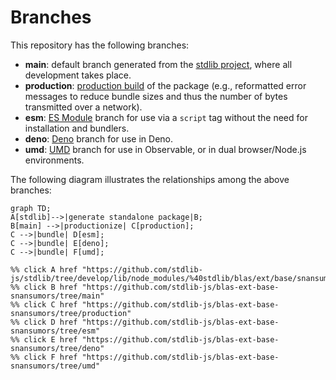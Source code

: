 <!--

@license Apache-2.0

Copyright (c) 2022 The Stdlib Authors.

Licensed under the Apache License, Version 2.0 (the "License");
you may not use this file except in compliance with the License.
You may obtain a copy of the License at

    http://www.apache.org/licenses/LICENSE-2.0

Unless required by applicable law or agreed to in writing, software
distributed under the License is distributed on an "AS IS" BASIS,
WITHOUT WARRANTIES OR CONDITIONS OF ANY KIND, either express or implied.
See the License for the specific language governing permissions and
limitations under the License.

-->

# Branches

This repository has the following branches:

-   **main**: default branch generated from the [stdlib project][stdlib-url], where all development takes place.
-   **production**: [production build][production-url] of the package (e.g., reformatted error messages to reduce bundle sizes and thus the number of bytes transmitted over a network).
-   **esm**: [ES Module][esm-url] branch for use via a `script` tag without the need for installation and bundlers.
-   **deno**: [Deno][deno-url] branch for use in Deno.
-   **umd**: [UMD][umd-url] branch for use in Observable, or in dual browser/Node.js environments.

The following diagram illustrates the relationships among the above branches:

```mermaid
graph TD;
A[stdlib]-->|generate standalone package|B;
B[main] -->|productionize| C[production];
C -->|bundle| D[esm];
C -->|bundle| E[deno];
C -->|bundle| F[umd];

%% click A href "https://github.com/stdlib-js/stdlib/tree/develop/lib/node_modules/%40stdlib/blas/ext/base/snansumors"
%% click B href "https://github.com/stdlib-js/blas-ext-base-snansumors/tree/main"
%% click C href "https://github.com/stdlib-js/blas-ext-base-snansumors/tree/production"
%% click D href "https://github.com/stdlib-js/blas-ext-base-snansumors/tree/esm"
%% click E href "https://github.com/stdlib-js/blas-ext-base-snansumors/tree/deno"
%% click F href "https://github.com/stdlib-js/blas-ext-base-snansumors/tree/umd"
```

[stdlib-url]: https://github.com/stdlib-js/stdlib/tree/develop/lib/node_modules/%40stdlib/blas/ext/base/snansumors
[production-url]: https://github.com/stdlib-js/blas-ext-base-snansumors/tree/production
[deno-url]: https://github.com/stdlib-js/blas-ext-base-snansumors/tree/deno
[umd-url]: https://github.com/stdlib-js/blas-ext-base-snansumors/tree/umd
[esm-url]: https://github.com/stdlib-js/blas-ext-base-snansumors/tree/esm